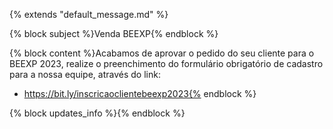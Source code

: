 {% extends "default_message.md" %}

{% block subject %}Venda BEEXP{% endblock %}

{% block content %}Acabamos de aprovar o pedido do seu cliente para o BEEXP 2023, realize o preenchimento do formulário obrigatório de cadastro para a nossa equipe, através do link:
- https://bit.ly/inscricaoclientebeexp2023{% endblock %}

{% block updates_info %}{% endblock %}